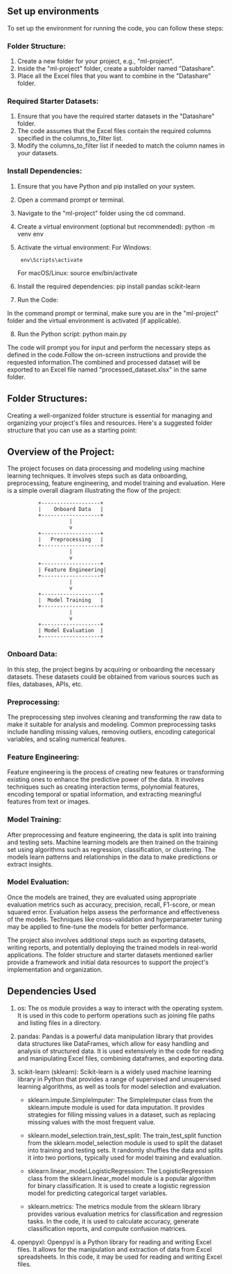 


## Set up environments
To set up the environment for running the code, you can follow these steps:

### Folder Structure:

1. Create a new folder for your project, e.g., "ml-project".
2. Inside the "ml-project" folder, create a subfolder named "Datashare".
3. Place all the Excel files that you want to combine in the "Datashare" folder.

### Required Starter Datasets:

1. Ensure that you have the required starter datasets in the "Datashare" folder.
2. The code assumes that the Excel files contain the required columns specified in the columns_to_filter list.
3. Modify the columns_to_filter list if needed to match the column names in your datasets.

### Install Dependencies:

1. Ensure that you have Python and pip installed on your system.

2. Open a command prompt or terminal.

3. Navigate to the "ml-project" folder using the cd command.

4. Create a virtual environment (optional but recommended):
    python -m venv env
5. Activate the virtual environment:
    For Windows:

        env\Scripts\activate

    For macOS/Linux:
        source env/bin/activate

6. Install the required dependencies:
    pip install pandas scikit-learn

7. Run the Code:

In the command prompt or terminal, make sure you are in the "ml-project" folder and the virtual environment is activated (if applicable).

8. Run the Python script:
    python main.py

The code will prompt you for input and perform the necessary steps as defined in the code.Follow the on-screen instructions and provide the requested information.The combined and processed dataset will be exported to an Excel file named "processed_dataset.xlsx" in the same folder.

## Folder Structures:
Creating a well-organized folder structure is essential for managing and organizing your project's files and resources. Here's a suggested folder structure that you can use as a starting point:

## Overview of the Project:
The project focuses on data processing and modeling using machine learning techniques. It involves steps such as data onboarding, preprocessing, feature engineering, and model training and evaluation. Here is a simple overall diagram illustrating the flow of the project:

              +-------------------+
              |    Onboard Data   |
              +-------------------+
                        |
                        v
              +-------------------+
              |   Preprocessing   |
              +-------------------+
                        |
                        v
              +-------------------+
              | Feature Engineering|
              +-------------------+
                        |
                        v
              +-------------------+
              |  Model Training   |
              +-------------------+
                        |
                        v
              +-------------------+
              | Model Evaluation  |
              +-------------------+

### Onboard Data:
In this step, the project begins by acquiring or onboarding the necessary datasets. These datasets could be obtained from various sources such as files, databases, APIs, etc.
### Preprocessing:
The preprocessing step involves cleaning and transforming the raw data to make it suitable for analysis and modeling.
Common preprocessing tasks include handling missing values, removing outliers, encoding categorical variables, and scaling numerical features.
### Feature Engineering:
Feature engineering is the process of creating new features or transforming existing ones to enhance the predictive power of the data.
It involves techniques such as creating interaction terms, polynomial features, encoding temporal or spatial information, and extracting meaningful features from text or images.
### Model Training:
After preprocessing and feature engineering, the data is split into training and testing sets.
Machine learning models are then trained on the training set using algorithms such as regression, classification, or clustering.
The models learn patterns and relationships in the data to make predictions or extract insights.
### Model Evaluation:
Once the models are trained, they are evaluated using appropriate evaluation metrics such as accuracy, precision, recall, F1-score, or mean squared error.
Evaluation helps assess the performance and effectiveness of the models.
Techniques like cross-validation and hyperparameter tuning may be applied to fine-tune the models for better performance.

The project also involves additional steps such as exporting datasets, writing reports, and potentially deploying the trained models in real-world applications. The folder structure and starter datasets mentioned earlier provide a framework and initial data resources to support the project's implementation and organization.

## Dependencies Used

1. os: The os module provides a way to interact with the operating system. It is used in this code to perform operations such as joining file paths and listing files in a directory.

2. pandas: Pandas is a powerful data manipulation library that provides data structures like DataFrames, which allow for easy handling and analysis of structured data. It is used extensively in the code for reading and manipulating Excel files, combining dataframes, and exporting data.

3. scikit-learn (sklearn): Scikit-learn is a widely used machine learning library in Python that provides a range of supervised and unsupervised learning algorithms, as well as tools for model selection and evaluation.

    * sklearn.impute.SimpleImputer: The SimpleImputer class from the sklearn.impute module is used for data imputation. It provides strategies for filling missing values in a dataset, such as replacing missing values with the most frequent value.

    * sklearn.model_selection.train_test_split: The train_test_split function from the sklearn.model_selection module is used to split the dataset into training and testing sets. It randomly shuffles the data and splits it into two portions, typically used for model training and evaluation.

    * sklearn.linear_model.LogisticRegression: The LogisticRegression class from the sklearn.linear_model module is a popular algorithm for binary classification. It is used to create a logistic regression model for predicting categorical target variables.

    * sklearn.metrics: The metrics module from the sklearn library provides various evaluation metrics for classification and regression tasks. In the code, it is used to calculate accuracy, generate classification reports, and compute confusion matrices.

4. openpyxl: Openpyxl is a Python library for reading and writing Excel files. It allows for the manipulation and extraction of data from Excel spreadsheets. In this code, it may be used for reading and writing Excel files.
